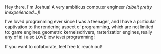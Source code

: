 Hey there, I'm Joshua! A very ambitious computer engineer *(albeit pretty inexperienced...)*! 

I've loved programming ever since I was a teenager, and I have a particular captivation to the rendering aspect of programming, which are not limited to: game engines, geometric kernels/drivers, rasterization engines, really any of it! I also LOVE low level programming!

If you want to collaborate, feel free to reach out!
